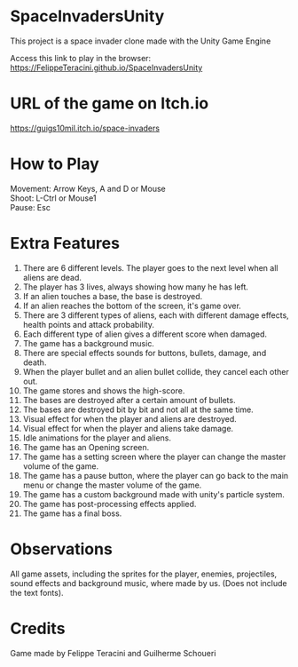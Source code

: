 # SpaceInvadersUnity

This project is a space invader clone made with the Unity Game Engine

Access this link to play in the browser: https://FelippeTeracini.github.io/SpaceInvadersUnity

# URL of the game on Itch.io

https://guigs10mil.itch.io/space-invaders

# How to Play

Movement: Arrow Keys, A and D or Mouse <br/>
Shoot: L-Ctrl or Mouse1 <br/>
Pause: Esc

# Extra Features 

1. There are 6 different levels. The player goes to the next level when all aliens are dead.
2. The player has 3 lives, always showing how many he has left.
3. If an alien touches a base, the base is destroyed.
4. If an alien reaches the bottom of the screen, it's game over.
5. There are 3 different types of aliens, each with different damage effects, health points and attack probability.
6. Each different type of alien gives a different score when damaged.
7. The game has a background music.
8. There are special effects sounds for buttons, bullets, damage, and death.
9. When the player bullet and an alien bullet collide, they cancel each other out.
10. The game stores and shows the high-score.
11. The bases are destroyed after a certain amount of bullets.
12. The bases are destroyed bit by bit and not all at the same time.
13. Visual effect for when the player and aliens are destroyed.
14. Visual effect for when the player and aliens take damage.
15. Idle animations for the player and aliens.
16. The game has an Opening screen.
17. The game has a setting screen where the player can change the master volume of the game.
18. The game has a pause button, where the player can go back to the main menu or change the master volume of the game.
19. The game has a custom background made with unity's particle system.
20. The game has post-processing effects applied.
21. The game has a final boss.

# Observations

All game assets, including the sprites for the player, enemies, projectiles, sound effects and background music, where made by us. (Does not include the text fonts).

# Credits

Game made by Felippe Teracini and Guilherme Schoueri
